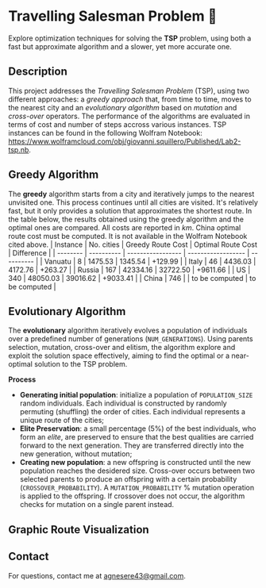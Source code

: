# Travelling Salesman Problem &#128681;

Explore optimization techniques for solving the **TSP** problem, using both a fast but approximate algorithm and a slower, yet more accurate one.

## Description
This project addresses the *Travelling Salesman Problem* (TSP), using two different approaches: a *greedy approach* that, from time to time, moves to the nearest city and an *evolutionary algorithm* based on *mutation* and *cross-over* operators. The performance of the algorithms are evaluated in terms of cost and number of steps accross various instances. TSP instances can be found in the following Wolfram Notebook: https://www.wolframcloud.com/obj/giovanni.squillero/Published/Lab2-tsp.nb.

## Greedy Algorithm
The **greedy** algorithm starts from a city and iteratively jumps to the nearest unvisited one. This process continues until all cities are visited. It's relatively fast, but it only provides a solution that approximates the shortest route. In the table below, the results obtained using the greedy algorithm and the optimal ones are compared. All costs are reported in *km*. China optimal route cost must be computed. It is not available in the Wolfram Notebook cited above.
| Instance | No. cities | Greedy Route Cost | Optimal Route Cost | Difference |
| -------- | ---------- | ----------------- | ------------------ | ---------- |
| Vanuatu  | 8          | 1475.53           | 1345.54            | +129.99    |
| Italy    | 46         | 4436.03           | 4172.76            | +263.27    |
| Russia   | 167        | 42334.16          | 32722.50           | +9611.66   |
| US       | 340        | 48050.03          | 39016.62           | +9033.41   |
| China    | 746        |                   | to be computed     | to be computed |

## Evolutionary Algorithm
The **evolutionary** algorithm iteratively evolves a population of individuals over a predefined number of generations (`NUM_GENERATIONS`). Using parents selection, mutation, cross-over and elitism, the algorithm explore and exploit the solution space effectively, aiming to find the optimal or a near-optimal solution to the TSP problem.

**Process**
- **Generating initial population**: initialize a population of `POPULATION_SIZE` random individuals. Each individual is constructed by randomly permuting (shuffling) the order of cities. Each individual represents a unique route of the cities;
- **Elite Preservation**: a small percentage (5%) of the best individuals, who form an *elite*, are preserved to ensure that the best qualities are carried forward to the next generation. They are transferred directly into the new generation, without mutation;
- **Creating new population**: a new offspring is constructed until the new population reaches the desidered size. Cross-over occurs between two selected parents to produce an offspring with a certain probability (`CROSSOVER_PROBABILITY`). A `MUTATION_PROBABILITY` % mutation operation is applied to the offspring. If crossover does not occur, the algorithm checks for mutation on a single parent instead.

## Graphic Route Visualization

## Contact
For questions, contact me at agnesere43@gmail.com.
